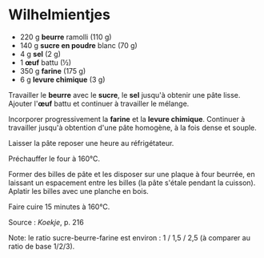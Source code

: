 # Wilhelmientjes

* 220 g **beurre** ramolli (110 g)
* 140 g **sucre en poudre** blanc (70 g)
* 4 g **sel** (2 g)
* 1 **&oelig;uf** battu (½)
* 350 g **farine** (175 g)
* 6 g **levure chimique** (3 g)

Travailler le **beurre** avec le **sucre**, le **sel** jusqu'à obtenir une pâte lisse. Ajouter l'**&oelig;uf** battu et continuer à travailler le mélange.

Incorporer progressivement la **farine** et la **levure chimique**. Continuer à travailler jusqu'à obtention d'une pâte homogène, à la fois dense et souple.

Laisser la pâte reposer une heure au réfrigétateur.

Préchauffer le four à 160°C.

Former des billes de pâte et les disposer sur une plaque à four beurrée, en laissant un espacement entre les billes (la pâte s'étale pendant la cuisson). Aplatir les billes avec une planche en bois.

Faire cuire 15 minutes à 160°C.

Source : *Koekje*, p. 216

Note: le ratio sucre-beurre-farine est environ : 1 / 1,5 / 2,5 (à comparer au ratio de base 1/2/3).
